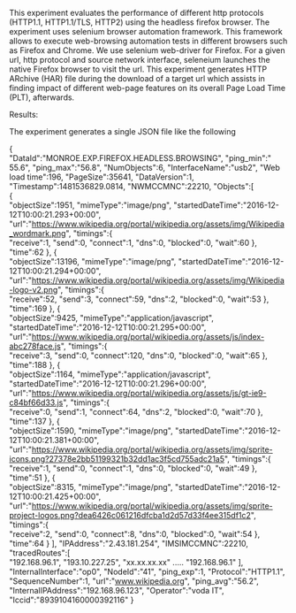 This experiment evaluates the performance of different http protocols (HTTP1.1, HTTP1.1/TLS, HTTP2) 
using the headless firefox browser. The experiment uses selenium browser automation framework.
This framework allows to execute web-browsing automation tests in different browsers such as Firefox and Chrome. 
We use selenium web-driver for Firefox. For a given url, http protocol  and source network interface, seleneium launches the 
native Firefox browser to visit the url. This experiment generates HTTP ARchive (HAR) file during the download of 
a target url which assists in finding impact of different web-page features on its overall Page Load Time (PLT), afterwards.

Results:

The experiment generates a single JSON file like the following

{  
   "DataId":"MONROE.EXP.FIREFOX.HEADLESS.BROWSING",
   "ping_min":" 55.6",
   "ping_max":"56.8",
   "NumObjects":6,
   "InterfaceName":"usb2",
   "Web load time":196,
   "PageSize":35641,
   "DataVersion":1,
   "Timestamp":1481536829.0814,
   "NWMCCMNC":22210,
   "Objects":[  
      {  
         "objectSize":1951,
         "mimeType":"image/png",
         "startedDateTime":"2016-12-12T10:00:21.293+00:00",
         "url":"https://www.wikipedia.org/portal/wikipedia.org/assets/img/Wikipedia_wordmark.png",
         "timings":{  
            "receive":1,
            "send":0,
            "connect":1,
            "dns":0,
            "blocked":0,
            "wait":60
         },
         "time":62
      },
      {  
         "objectSize":13196,
         "mimeType":"image/png",
         "startedDateTime":"2016-12-12T10:00:21.294+00:00",
         "url":"https://www.wikipedia.org/portal/wikipedia.org/assets/img/Wikipedia-logo-v2.png",
         "timings":{  
            "receive":52,
            "send":3,
            "connect":59,
            "dns":2,
            "blocked":0,
            "wait":53
         },
         "time":169
      },
      {  
         "objectSize":9425,
         "mimeType":"application/javascript",
         "startedDateTime":"2016-12-12T10:00:21.295+00:00",
         "url":"https://www.wikipedia.org/portal/wikipedia.org/assets/js/index-abc278face.js",
         "timings":{  
            "receive":3,
            "send":0,
            "connect":120,
            "dns":0,
            "blocked":0,
            "wait":65
         },
         "time":188
      },
      {  
         "objectSize":1164,
         "mimeType":"application/javascript",
         "startedDateTime":"2016-12-12T10:00:21.296+00:00",
         "url":"https://www.wikipedia.org/portal/wikipedia.org/assets/js/gt-ie9-c84bf66d33.js",
         "timings":{  
            "receive":0,
            "send":1,
            "connect":64,
            "dns":2,
            "blocked":0,
            "wait":70
         },
         "time":137
      },
      {  
         "objectSize":1590,
         "mimeType":"image/png",
         "startedDateTime":"2016-12-12T10:00:21.381+00:00",
         "url":"https://www.wikipedia.org/portal/wikipedia.org/assets/img/sprite-icons.png?27378e2bb51199321b32dd1ac3f5cd755adc21a5",
         "timings":{  
            "receive":1,
            "send":0,
            "connect":1,
            "dns":0,
            "blocked":0,
            "wait":49
         },
         "time":51
      },
      {  
         "objectSize":8315,
         "mimeType":"image/png",
         "startedDateTime":"2016-12-12T10:00:21.425+00:00",
         "url":"https://www.wikipedia.org/portal/wikipedia.org/assets/img/sprite-project-logos.png?dea6426c061216dfcba1d2d57d33f4ee315df1c2",
         "timings":{  
            "receive":2,
            "send":0,
            "connect":8,
            "dns":0,
            "blocked":0,
            "wait":54
         },
         "time":64
      }
   ],
   "IPAddress":"2.43.181.254",
   "IMSIMCCMNC":22210,
   "tracedRoutes":[  
      "192.168.96.1",
      "193.10.227.25",
      "xx.xx.xx.xx"
      .....
      "192.168.96.1"
   ],
   "InternalInterface":"op0",
   "NodeId":"41",
   "ping_exp":1,
   "Protocol":"HTTP1.1",
   "SequenceNumber":1,
   "url":"www.wikipedia.org",
   "ping_avg":"56.2",
   "InternalIPAddress":"192.168.96.123",
   "Operator":"voda IT",
   "Iccid":"8939104160000392116"
} 
